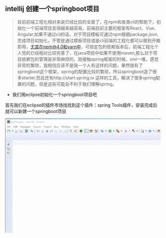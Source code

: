 ## intellij 创建一个springboot项目

> 目前前端工程化相对来说已经比较的全面了，在npm和各类cli的帮助下，初始化一个前端项目变得越来越容易，前端目前主要的框架有React、Vue、Angular,如果不通过cli的话，对于项目模板可通过npm根据package.json,完成项目初始化，不管是通过模板项目或是cli前端的工程化都可以做到开箱即用，尤其在npm@4.0和yarn中，可锁定包的依赖版本后，前端工程化个人觉的已经相对比较完善了，在java项目中如果不使用maven,那么对于项目依赖包的管理是非常麻烦的，刚接触spring框架的时候，xml一堆，感觉非常的繁琐，我相信应该不是我一个人有这样的问题，果然就有了springboot这个框架，spring的配置比较的繁琐，所以springboot造了很多starter,而且还有http://start.spring.io 这样的工具，解决了很多spring配置的问题，但是这些可能会不利于我们理解spring。

- 我们用eclipse初始化一个springboot项目吧

首先我们在eclipse的插件市场找找到这个插件：spring Tools插件，安装完成后就可以新建一个springboot项目

![](./img/springboot/springboot1.gif)


